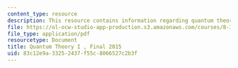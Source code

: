 ```yaml
---
content_type: resource
description: This resource contains information regarding quantum theory I, exams.
file: https://ol-ocw-studio-app-production.s3.amazonaws.com/courses/8-321-quantum-theory-i-fall-2017/83c12e9a33252437f55c8066527c2b3f_MIT8_321F17_Final_2015.pdf
file_type: application/pdf
resourcetype: Document
title: Quantum Theory I , Final 2015
uid: 83c12e9a-3325-2437-f55c-8066527c2b3f
---
```

